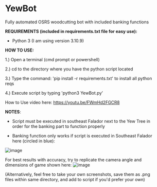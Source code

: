 # YewBot
Fully automated OSRS woodcutting bot with included banking functions



**REQUIREMENTS (included in requirements.txt file for easy use):**

- Python 3 (I am using version 3.10.9)

**HOW TO USE:**

1.) Open a terminal (cmd prompt or powershell)

2.) cd to the directory where you have the python script located

3.) Type the command: 'pip install -r requirements.txt' to install all python reqs

4.) Execute script by typing 'python3 YewBot.py'


How to Use video here: https://youtu.be/FWmHd2FGCR8

**NOTES**:

- Script must be executed in southeast Falador next to the Yew Tree in order for the banking part to function properly

- Banking function only works if script is executed in Southeast Falador here (circled in blue):

![image](https://user-images.githubusercontent.com/33561650/219968282-2b548a4b-6034-47ce-8eac-ba5dbb735231.png)

For best results with accuracy, try to replicate the camera angle and dimensions of game shown here:
![image](https://user-images.githubusercontent.com/33561650/220020647-85a2f16e-2e19-43f4-a0bb-2ff9c09a49f8.png)

(Alternatively, feel free to take your own screenshots, save them as .png files within same directory, and add to script if you'd prefer your own)
